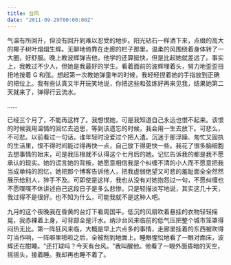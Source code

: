 ```yaml
---
title: 台风
date: "2011-09-29T00:00:00Z"
---
```


气温有所回升，但没有回升到难以忍受的地步。阳光钻石一样洒下来，点缀的高大的椰子树叶熠熠生辉。无聊地倚靠在走廊的栏子那里，温柔的风围绕着身体转了一大圈，好舒服。晚上教波辉弹吉他，他学的还算挺快，但是比起她就差远了。事实上，我教过不少人，但她是我最好的学生。看着面前的波辉埋着头，努力地歪歪扭扭地按着 G 和弦。想起第一次教她弹童年的时候，我轻轻捏着她的手指放到正确的把位上。我有些认真又半开玩笑地说，你把这些和弦练好再来见我，结果她第二天就来了，弹得行云流水。

……

已经三个月了，不能再这样了。我想恨她，可是我知道自己永远也恨不起来。该恨的时候我用温情的回忆去追思，等到该遗忘的时候，我会用一生去放下。可悲么，不可悲。以前看过一句话，谁年轻时没爱过个把人渣。沉迷于那浮躁、匆忙又固执的生活里，恨不得时间能过得再快一点，自己放下得更快一些。我花了很多脑细胞去想事情的始末，可是我压根就不认得这个七月后的她。记忆告诉我的都是我不愿承认的现实。她的谎言她的背叛，她愿意相信我是个纠缠不清的小人而不愿意把我当成单纯的回忆，她把那个博客告诉他人，把我虚弱绝望又可悲的羞耻面全全然然展示给别人，猝手不及。可即使是这样，我也从没有对她抱怨过一句，不愿纠缠也不愿喋喋不休讲述自己这段日子是多么悲惨。只是轻描淡写地说，其实这几十天，我过得不是很好。也不知为什么，可能我就不是这种人吧。

九月的这个夜晚我在昏黄的台灯下看周国平。低沉的风扇吹着悬挂的衣物轻轻摇晃，我赤裸着上身，可背部全是汗水。纳沙台风来临前的低气压把整个城市笼罩得闷热无比。第一阵狂风来临，大概是早上六点多的事情，走廊里挂着的东西被吹得叮当作响，一阵噼里啪啦之后，全被刮到地面上。睡眼惺忪地看了一眼对面床，波辉还在酣睡。"还打球吗？今天有台风。"我叫醒他。他看了一眼外面昏暗的天空，摇摇头，接着睡。我却再也睡不着了。
